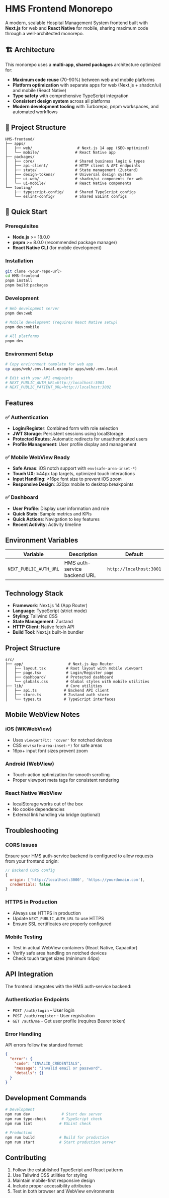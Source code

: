 # HMS Frontend Monorepo

A modern, scalable Hospital Management System frontend built with **Next.js** for web and **React Native** for mobile, sharing maximum code through a well-architected monorepo.

## 🏗️ Architecture

This monorepo uses a **multi-app, shared packages** architecture optimized for:

- **Maximum code reuse** (70-90%) between web and mobile platforms
- **Platform optimization** with separate apps for web (Next.js + shadcn/ui) and mobile (React Native)
- **Type safety** with comprehensive TypeScript integration
- **Consistent design system** across all platforms
- **Modern development tooling** with Turborepo, pnpm workspaces, and automated workflows

## 📁 Project Structure

```
HMS-frontend/
├── apps/
│   ├── web/                    # Next.js 14 app (SEO-optimized)
│   └── mobile/                # React Native app
├── packages/
│   ├── core/                  # Shared business logic & types
│   ├── api-client/            # HTTP client & API endpoints
│   ├── state/                 # State management (Zustand)
│   ├── design-tokens/         # Universal design system
│   ├── ui-web/                # shadcn/ui components for web
│   └── ui-mobile/             # React Native components
└── tooling/
    ├── typescript-config/     # Shared TypeScript configs
    └── eslint-config/         # Shared ESLint configs
```

## 🚀 Quick Start

### Prerequisites
- **Node.js** >= 18.0.0
- **pnpm** >= 8.0.0 (recommended package manager)
- **React Native CLI** (for mobile development)

### Installation
```bash
git clone <your-repo-url>
cd HMS-frontend
pnpm install
pnpm build:packages
```

### Development
```bash
# Web development server
pnpm dev:web

# Mobile development (requires React Native setup)
pnpm dev:mobile

# All platforms
pnpm dev
```

### Environment Setup
```bash
# Copy environment template for web app
cp apps/web/.env.local.example apps/web/.env.local

# Edit with your API endpoints
# NEXT_PUBLIC_AUTH_URL=http://localhost:3001
# NEXT_PUBLIC_PATIENT_URL=http://localhost:3002
```

## Features

### ✅ Authentication
- **Login/Register**: Combined form with role selection
- **JWT Storage**: Persistent sessions using localStorage
- **Protected Routes**: Automatic redirects for unauthenticated users
- **Profile Management**: User profile display and management

### ✅ Mobile WebView Ready
- **Safe Areas**: iOS notch support with `env(safe-area-inset-*)`
- **Touch UX**: ≥44px tap targets, optimized touch interactions
- **Input Handling**: ≥16px font size to prevent iOS zoom
- **Responsive Design**: 320px mobile to desktop breakpoints

### ✅ Dashboard
- **User Profile**: Display user information and role
- **Quick Stats**: Sample metrics and KPIs
- **Quick Actions**: Navigation to key features
- **Recent Activity**: Activity timeline

## Environment Variables

| Variable | Description | Default |
|----------|-------------|---------|
| `NEXT_PUBLIC_AUTH_URL` | HMS auth-service backend URL | `http://localhost:3001` |

## Technology Stack

- **Framework**: Next.js 14 (App Router)
- **Language**: TypeScript (strict mode)
- **Styling**: Tailwind CSS
- **State Management**: Zustand
- **HTTP Client**: Native fetch API
- **Build Tool**: Next.js built-in bundler

## Project Structure

```
src/
├── app/                    # Next.js App Router
│   ├── layout.tsx         # Root layout with mobile viewport
│   ├── page.tsx           # Login/Register page
│   ├── dashboard/         # Protected dashboard
│   └── globals.css        # Global styles with mobile utilities
├── lib/                   # Core utilities
│   ├── api.ts            # Backend API client
│   ├── store.ts          # Zustand auth store
│   └── types.ts          # TypeScript interfaces
```

## Mobile WebView Notes

### iOS (WKWebView)
- Uses `viewportFit: 'cover'` for notched devices
- CSS `env(safe-area-inset-*)` for safe areas
- 16px+ input font sizes prevent zoom

### Android (WebView)
- Touch-action optimization for smooth scrolling
- Proper viewport meta tags for consistent rendering

### React Native WebView
- localStorage works out of the box
- No cookie dependencies
- External link handling via bridge (optional)

## Troubleshooting

### CORS Issues
Ensure your HMS auth-service backend is configured to allow requests from your frontend origin:
```javascript
// Backend CORS config
{
  origin: ['http://localhost:3000', 'https://yourdomain.com'],
  credentials: false
}
```

### HTTPS in Production
- Always use HTTPS in production
- Update `NEXT_PUBLIC_AUTH_URL` to use HTTPS
- Ensure SSL certificates are properly configured

### Mobile Testing
- Test in actual WebView containers (React Native, Capacitor)
- Verify safe area handling on notched devices
- Check touch target sizes (minimum 44px)

## API Integration

The frontend integrates with the HMS auth-service backend:

### Authentication Endpoints
- `POST /auth/login` - User login
- `POST /auth/register` - User registration  
- `GET /auth/me` - Get user profile (requires Bearer token)

### Error Handling
API errors follow the standard format:
```json
{
  "error": {
    "code": "INVALID_CREDENTIALS",
    "message": "Invalid email or password",
    "details": {}
  }
}
```

## Development Commands

```bash
# Development
npm run dev              # Start dev server
npm run type-check       # TypeScript check
npm run lint            # ESLint check

# Production
npm run build           # Build for production
npm run start           # Start production server
```

## Contributing

1. Follow the established TypeScript and React patterns
2. Use Tailwind CSS utilities for styling
3. Maintain mobile-first responsive design
4. Include proper accessibility attributes
5. Test in both browser and WebView environments